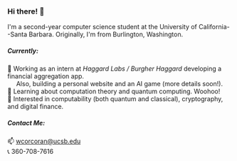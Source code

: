 ### Hi there! 👋

I'm a second-year computer science student at the University of California--Santa Barbara. Originally, I'm from Burlington, Washington.  

##### Currently:
🔭 Working as an intern at *Haggard Labs / Burgher Haggard* developing a financial aggregation app.  
&nbsp;&nbsp;&nbsp;&nbsp; Also, building a personal website and an AI game (more details soon!).  
🌱 Learning about computation theory and quantum computing. Woohoo!   
🤔 Interested in computability (both quantum and classical), cryptography, and digital finance.   

##### Contact Me:
📫 wcorcoran@ucsb.edu  
📞 360-708-7616 

<!--
**wrcorcoran/wrcorcoran** is a ✨ _special_ ✨ repository because its `README.md` (this file) appears on your GitHub profile.

Here are some ideas to get you started:

- 🔭 I’m currently working on ...
- 🌱 I’m currently learning ...
- 👯 I’m looking to collaborate on ...
- 🤔 I’m looking for help with ...
- 💬 Ask me about ...
- 📫 How to reach me: ...
- 😄 Pronouns: ...
- ⚡ Fun fact: ...
-->
